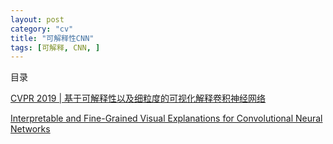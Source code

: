 ```yaml
---
layout: post
category: "cv"
title: "可解释性CNN"
tags: [可解释, CNN, ]
---
```


目录

<!-- TOC -->


<!-- /TOC -->

[CVPR 2019 \| 基于可解释性以及细粒度的可视化解释卷积神经网络](https://mp.weixin.qq.com/s/UOebwF_sJJGqUX027kUfnw)

[Interpretable and Fine-Grained Visual Explanations for Convolutional Neural Networks](https://arxiv.org/abs/1908.02686)
